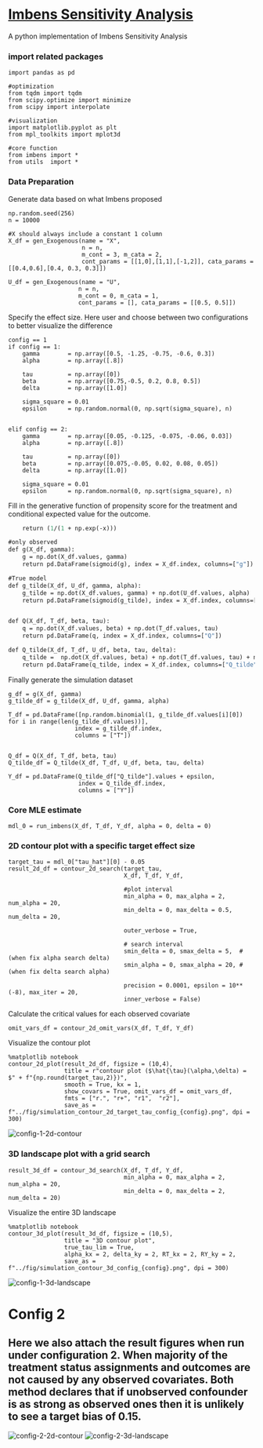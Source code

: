 # [Imbens Sensitivity Analysis](https://pubs.aeaweb.org/doi/pdf/10.1257/000282803321946921)

A python implementation of Imbens Sensitivity Analysis

### import related packages
```import numpy as np
import pandas as pd

#optimization
from tqdm import tqdm
from scipy.optimize import minimize
from scipy import interpolate

#visualization
import matplotlib.pyplot as plt
from mpl_toolkits import mplot3d

#core function
from imbens import *
from utils  import *
```
### Data Preparation

Generate data based on what Imbens proposed
```
np.random.seed(256)
n = 10000

#X should always include a constant 1 column
X_df = gen_Exogenous(name = "X",
                     n = n,
                     m_cont = 3, m_cata = 2,
                     cont_params = [[1,0],[1,1],[-1,2]], cata_params = [[0.4,0.6],[0.4, 0.3, 0.3]])

U_df = gen_Exogenous(name = "U",
                    n = n,
                    m_cont = 0, m_cata = 1,
                    cont_params = [], cata_params = [[0.5, 0.5]])

```
Specify the effect size. Here user and choose between two configurations to better visualize the difference
```
config == 1
if config == 1:
    gamma        = np.array([0.5, -1.25, -0.75, -0.6, 0.3])
    alpha        = np.array([.8])

    tau          = np.array([0])
    beta         = np.array([0.75,-0.5, 0.2, 0.8, 0.5])
    delta        = np.array([1.0])

    sigma_square = 0.01
    epsilon      = np.random.normal(0, np.sqrt(sigma_square), n)


elif config == 2:
    gamma        = np.array([0.05, -0.125, -0.075, -0.06, 0.03])
    alpha        = np.array([.8])

    tau          = np.array([0])
    beta         = np.array([0.075,-0.05, 0.02, 0.08, 0.05])
    delta        = np.array([1.0])

    sigma_square = 0.01
    epsilon      = np.random.normal(0, np.sqrt(sigma_square), n)
```
Fill in the generative function of propensity score for the treatment and conditional expected value for the outcome.

```def sigmoid(x):
    return (1/(1 + np.exp(-x)))

#only observed
def g(X_df, gamma):
    g = np.dot(X_df.values, gamma)
    return pd.DataFrame(sigmoid(g), index = X_df.index, columns=["g"])

#True model
def g_tilde(X_df, U_df, gamma, alpha):
    g_tilde = np.dot(X_df.values, gamma) + np.dot(U_df.values, alpha)
    return pd.DataFrame(sigmoid(g_tilde), index = X_df.index, columns=["g_tilde"])


def Q(X_df, T_df, beta, tau):
    q = np.dot(X_df.values, beta) + np.dot(T_df.values, tau)
    return pd.DataFrame(q, index = X_df.index, columns=["Q"])

def Q_tilde(X_df, T_df, U_df, beta, tau, delta):
    q_tilde =  np.dot(X_df.values, beta) + np.dot(T_df.values, tau) + np.dot(U_df.values, delta)
    return pd.DataFrame(q_tilde, index = X_df.index, columns=["Q_tilde"])
```
Finally generate the simulation dataset
```
g_df = g(X_df, gamma)
g_tilde_df = g_tilde(X_df, U_df, gamma, alpha)

T_df = pd.DataFrame([np.random.binomial(1, g_tilde_df.values[i][0]) for i in range(len(g_tilde_df.values))],
                   index = g_tilde_df.index,
                   columns = ["T"])


Q_df = Q(X_df, T_df, beta, tau)
Q_tilde_df = Q_tilde(X_df, T_df, U_df, beta, tau, delta)

Y_df = pd.DataFrame(Q_tilde_df["Q_tilde"].values + epsilon,
                    index = Q_tilde_df.index,
                    columns = ["Y"])
```
### Core MLE estimate
```
mdl_0 = run_imbens(X_df, T_df, Y_df, alpha = 0, delta = 0)
```
### 2D contour plot with a specific target effect size
```
target_tau = mdl_0["tau_hat"][0] - 0.05
result_2d_df = contour_2d_search(target_tau,
                                 X_df, T_df, Y_df,

                                 #plot interval
                                 min_alpha = 0, max_alpha = 2,   num_alpha = 20,
                                 min_delta = 0, max_delta = 0.5,   num_delta = 20,

                                 outer_verbose = True,

                                 # search interval
                                 smin_delta = 0, smax_delta = 5,  #(when fix alpha search delta)
                                 smin_alpha = 0, smax_alpha = 20, #(when fix delta search alpha)

                                 precision = 0.0001, epsilon = 10**(-8), max_iter = 20,
                                 inner_verbose = False)
```

Calculate the critical values for each observed covariate
```
omit_vars_df = contour_2d_omit_vars(X_df, T_df, Y_df)
```
Visualize the contour plot
```
%matplotlib notebook
contour_2d_plot(result_2d_df, figsize = (10,4),
                title = r"contour plot ($\hat{\tau}(\alpha,\delta) = $" + f"{np.round(target_tau,2)})",
                smooth = True, kx = 1,
                show_covars = True, omit_vars_df = omit_vars_df,
                fmts = ["r.", "r+", "r1",  "r2"],
                save_as = f"../fig/simulation_contour_2d_target_tau_config_{config}.png", dpi = 300)
```

![config-1-2d-contour](../imgs/simulation_contour_2d_config_1.png)

### 3D landscape plot with a grid search
```
result_3d_df = contour_3d_search(X_df, T_df, Y_df,
                                 min_alpha = 0, max_alpha = 2, num_alpha = 20,
                                 min_delta = 0, max_delta = 2, num_delta = 20)
```

Visualize the entire 3D landscape
```
%matplotlib notebook
contour_3d_plot(result_3d_df, figsize = (10,5),
                title = "3D contour plot",
                true_tau_lim = True,
                alpha_kx = 2, delta_ky = 2, RT_kx = 2, RY_ky = 2,
                save_as = f"../fig/simulation_contour_3d_config_{config}.png", dpi = 300)
```
![config-1-3d-landscape](../imgs/simulation_contour_3d_config_1.png)



# Config 2
## Here we also attach the result figures when run under configuration 2. When majority of the treatment status assignments and outcomes are not caused by any observed covariates. Both method declares that if unobserved confounder is as strong as observed ones then it is unlikely to see a target bias of 0.15.

![config-2-2d-contour](../imgs/simulation_contour_2d_config_2.png)
![config-2-3d-landscape](../imgs/simulation_contour_3d_config_2.png)
